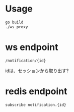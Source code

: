 Usage
===========

```sh
go build
./ws_proxy
```

ws endpoint
=================

`/notification/{id}`

idは、セッションから取り出す?


redis endpoint
================

`subscribe notification.{id}`
